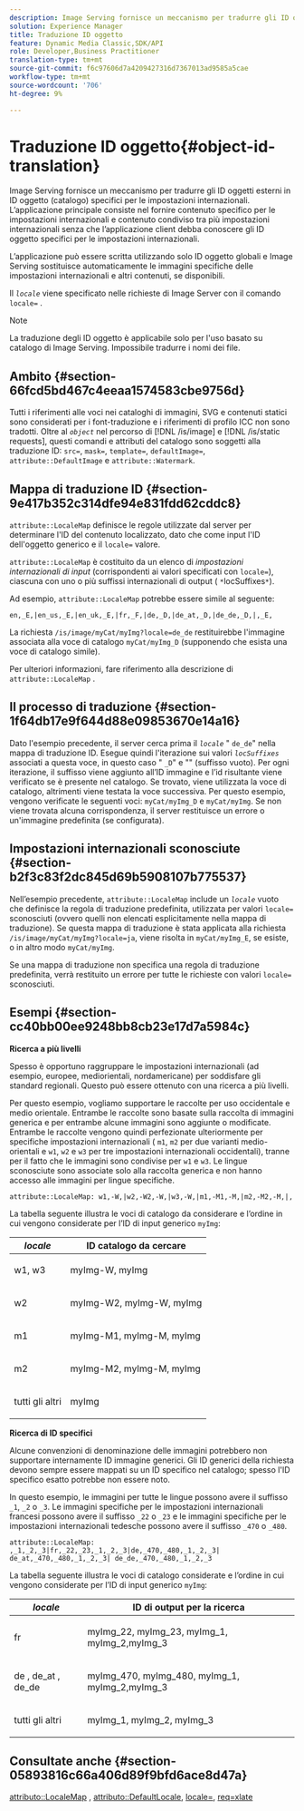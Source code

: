 ```yaml
---
description: Image Serving fornisce un meccanismo per tradurre gli ID oggetti esterni in ID oggetto (catalogo) specifici per le impostazioni internazionali. L’applicazione principale consiste nel fornire contenuto specifico per le impostazioni internazionali e contenuto condiviso tra più impostazioni internazionali senza che l’applicazione client debba conoscere gli ID oggetto specifici per le impostazioni internazionali.
solution: Experience Manager
title: Traduzione ID oggetto
feature: Dynamic Media Classic,SDK/API
role: Developer,Business Practitioner
translation-type: tm+mt
source-git-commit: f6c97606d7a4209427316d7367013ad9585a5cae
workflow-type: tm+mt
source-wordcount: '706'
ht-degree: 9%

---
```



# Traduzione ID oggetto{#object-id-translation}

Image Serving fornisce un meccanismo per tradurre gli ID oggetti esterni in ID oggetto (catalogo) specifici per le impostazioni internazionali. L’applicazione principale consiste nel fornire contenuto specifico per le impostazioni internazionali e contenuto condiviso tra più impostazioni internazionali senza che l’applicazione client debba conoscere gli ID oggetto specifici per le impostazioni internazionali.

L’applicazione può essere scritta utilizzando solo ID oggetto globali e Image Serving sostituisce automaticamente le immagini specifiche delle impostazioni internazionali e altri contenuti, se disponibili.

Il *`locale`* viene specificato nelle richieste di Image Server con il comando `locale=` .

>[!NOTE]
>
>La traduzione degli ID oggetto è applicabile solo per l&#39;uso basato su catalogo di Image Serving. Impossibile tradurre i nomi dei file.

## Ambito {#section-66fcd5bd467c4eeaa1574583cbe9756d}

Tutti i riferimenti alle voci nei cataloghi di immagini, SVG e contenuti statici sono considerati per i font-traduzione e i riferimenti di profilo ICC non sono tradotti. Oltre al *`object`* nel percorso di [!DNL /is/image] e [!DNL /is/static requests], questi comandi e attributi del catalogo sono soggetti alla traduzione ID: `src=`, `mask=`, `template=`, `defaultImage=`, `attribute::DefaultImage` e `attribute::Watermark`.

## Mappa di traduzione ID {#section-9e417b352c314dfe94e831fdd62cddc8}

`attribute::LocaleMap` definisce le regole utilizzate dal server per determinare l&#39;ID del contenuto localizzato, dato che come input l&#39;ID dell&#39;oggetto generico e il  `locale=` valore.

`attribute::LocaleMap` è costituito da un elenco di  *impostazioni internazionali di input*  (corrispondenti ai valori specificati con  `locale=`), ciascuna con uno o più suffissi internazionali di output (  `*`locSuffixes`*`).

Ad esempio, `attribute::LocaleMap` potrebbe essere simile al seguente:

`en,_E,|en_us,_E,|en_uk,_E,|fr,_F,|de,_D,|de_at,_D,|de_de,_D,|,_E,`

La richiesta `/is/image/myCat/myImg?locale=de_de` restituirebbe l&#39;immagine associata alla voce di catalogo `myCat/myImg_D` (supponendo che esista una voce di catalogo simile).

Per ulteriori informazioni, fare riferimento alla descrizione di `attribute::LocaleMap` .

## Il processo di traduzione {#section-1f64db17e9f644d88e09853670e14a16}

Dato l&#39;esempio precedente, il server cerca prima il *`locale`* &quot; `de_de`&quot; nella mappa di traduzione ID. Esegue quindi l&#39;iterazione sui valori *`locSuffixes`* associati a questa voce, in questo caso &quot; `_D`&quot; e &quot;&quot; (suffisso vuoto). Per ogni iterazione, il suffisso viene aggiunto all’ID immagine e l’id risultante viene verificato se è presente nel catalogo. Se trovato, viene utilizzata la voce di catalogo, altrimenti viene testata la voce successiva. Per questo esempio, vengono verificate le seguenti voci: `myCat/myImg_D` e `myCat/myImg`. Se non viene trovata alcuna corrispondenza, il server restituisce un errore o un&#39;immagine predefinita (se configurata).

## Impostazioni internazionali sconosciute {#section-b2f3c83f2dc845d69b5908107b775537}

Nell’esempio precedente, `attribute::LocaleMap` include un *`locale`* vuoto che definisce la regola di traduzione predefinita, utilizzata per valori `locale=` sconosciuti (ovvero quelli non elencati esplicitamente nella mappa di traduzione). Se questa mappa di traduzione è stata applicata alla richiesta `/is/image/myCat/myImg?locale=ja`, viene risolta in `myCat/myImg_E`, se esiste, o in altro modo `myCat/myImg`.

Se una mappa di traduzione non specifica una regola di traduzione predefinita, verrà restituito un errore per tutte le richieste con valori `locale=` sconosciuti.

## Esempi {#section-cc40bb00ee9248bb8cb23e17d7a5984c}

**Ricerca a più livelli**

Spesso è opportuno raggruppare le impostazioni internazionali (ad esempio, europee, mediorientali, nordamericane) per soddisfare gli standard regionali. Questo può essere ottenuto con una ricerca a più livelli.

Per questo esempio, vogliamo supportare le raccolte per uso occidentale e medio orientale. Entrambe le raccolte sono basate sulla raccolta di immagini generica e per entrambe alcune immagini sono aggiunte o modificate. Entrambe le raccolte vengono quindi perfezionate ulteriormente per specifiche impostazioni internazionali ( `m1`, `m2` per due varianti medio-orientali e `w1`, `w2` e `w3` per tre impostazioni internazionali occidentali), tranne per il fatto che le immagini sono condivise per `w1` e `w3`. Le lingue sconosciute sono associate solo alla raccolta generica e non hanno accesso alle immagini per lingue specifiche.

`attribute::LocaleMap: w1,-W,|w2,-W2,-W,|w3,-W,|m1,-M1,-M,|m2,-M2,-M,|,`

La tabella seguente illustra le voci di catalogo da considerare e l’ordine in cui vengono considerate per l’ID di input generico `myImg`:

<table id="table_97EB13E3DB9B48D3A4184D5ECC8E9F86"> 
 <thead> 
  <tr> 
   <th class="entry"> <b> <i>locale</i> </b> </th> 
   <th class="entry"> <b>ID catalogo da cercare</b> </th> 
  </tr> 
 </thead>
 <tbody> 
  <tr> 
   <td> <p> <span class="codeph"> w1, w3 </span> </p> </td> 
   <td> <p> <span class="codeph"> myImg-W, myImg </span> </p> </td> 
  </tr> 
  <tr> 
   <td> <p> <span class="codeph"> w2 </span> </p> </td> 
   <td> <p> <span class="codeph"> myImg-W2, myImg-W, myImg </span> </p> </td> 
  </tr> 
  <tr> 
   <td> <p> <span class="codeph"> m1 </span> </p> </td> 
   <td> <p> <span class="codeph"> myImg-M1, myImg-M, myImg </span> </p> </td> 
  </tr> 
  <tr> 
   <td> <p> <span class="codeph"> m2 </span> </p> </td> 
   <td> <p> <span class="codeph"> myImg-M2, myImg-M, myImg </span> </p> </td> 
  </tr> 
  <tr> 
   <td> <p>tutti gli altri </p> </td> 
   <td> <p> <span class="codeph"> myImg  </span> </p> </td> 
  </tr> 
 </tbody> 
</table>

**Ricerca di ID specifici**

Alcune convenzioni di denominazione delle immagini potrebbero non supportare internamente ID immagine generici. Gli ID generici della richiesta devono sempre essere mappati su un ID specifico nel catalogo; spesso l&#39;ID specifico esatto potrebbe non essere noto.

In questo esempio, le immagini per tutte le lingue possono avere il suffisso `_1`, `_2` o `_3`. Le immagini specifiche per le impostazioni internazionali francesi possono avere il suffisso `_22` o `_23` e le immagini specifiche per le impostazioni internazionali tedesche possono avere il suffisso `_470` o `_480`.

`attribute::LocaleMap: ,_1,_2,_3|fr,_22,_23,_1,_2,_3|de,_470,_480,_1,_2,_3| de_at,_470,_480,_1,_2,_3| de_de,_470,_480,_1,_2,_3`

La tabella seguente illustra le voci di catalogo considerate e l’ordine in cui vengono considerate per l’ID di input generico `myImg`:

<table id="table_A7EE4AA0F1C24284B83CC4B40622D24F"> 
 <thead> 
  <tr> 
   <th class="entry"> <b> <i>locale</i> </b> </th> 
   <th class="entry"> <b>ID di output per la ricerca</b> </th> 
  </tr> 
 </thead>
 <tbody> 
  <tr> 
   <td> <p> <span class="codeph"> fr </span> </p> </td> 
   <td> <p> <span class="codeph"> myImg_22, myImg_23, myImg_1, myImg_2,myImg_3 </span> </p> </td> 
  </tr> 
  <tr> 
   <td> <p> <span class="codeph"> de  </span>,  <span class="codeph"> de_at  </span>,  <span class="codeph"> de_de  </span> </p> </td> 
   <td> <p> <span class="codeph"> myImg_470, myImg_480, myImg_1, myImg_2,myImg_3 </span> </p> </td> 
  </tr> 
  <tr> 
   <td> <p>tutti gli altri </p> </td> 
   <td> <p> <span class="codeph"> myImg_1, myImg_2, myImg_3 </span> </p> </td> 
  </tr> 
 </tbody> 
</table>

## Consultate anche {#section-05893816c66a406d89f9bfd6ace8d47a}

[attributo::LocaleMap](../../../../../is-api/image-catalog/image-serving-api-ref/c-image-catalog-reference/c-attributes-reference/r-localemap.md#reference-49bbf598f8ea47c3a563755cef306318) ,  [attributo::DefaultLocale](../../../../../is-api/image-catalog/image-serving-api-ref/c-image-catalog-reference/c-attributes-reference/r-defaultlocale.md#reference-69462ad9923f464f80c2c012342a6b6b),  [locale=](../../../../../is-api/http-ref/image-serving-api-ref/c-http-protocol-reference/c-command-reference/r-locale.md#reference-8a846b2fbc004a12821b956ed3b25cfb),  [req=xlate](../../../../../is-api/http-ref/image-serving-api-ref/c-http-protocol-reference/c-command-reference/r-req/r-req.md#reference-907cdb4a97034db7ad94695f25552e76)
